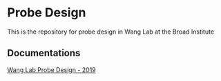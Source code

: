 # Probe Design
This is the repository for probe design in Wang Lab at the Broad Institute



## Documentations

[Wang Lab Probe Design - 2019](https://github.com/wanglab-broad/probe-design/blob/main/docs/2019-WangLab-probe-design-documentation.pdf)
